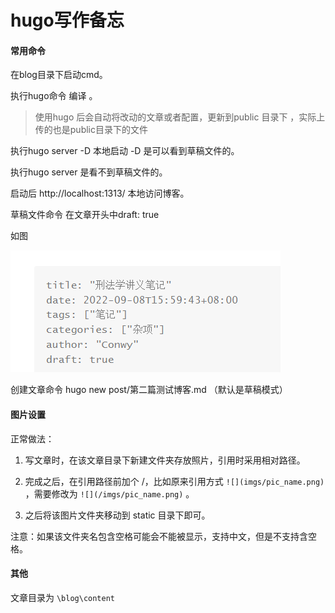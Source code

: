 # hugo写作备忘






#### 常用命令

在blog目录下启动cmd。

执行hugo命令 编译 。

>  使用hugo 后会自动将改动的文章或者配置，更新到public 目录下 ，实际上传的也是public目录下的文件



执行hugo server -D  本地启动  -D 是可以看到草稿文件的。

执行hugo server 是看不到草稿文件的。

启动后 http://localhost:1313/  本地访问博客。

草稿文件命令 在文章开头中draft: true

如图

![](hugo使用备忘.assets/image-20221208225938771.png)

创建文章命令  hugo new post/第二篇测试博客.md （默认是草稿模式）



#### 图片设置

正常做法： 

1. 写文章时，在该文章目录下新建文件夹存放照片，引用时采用相对路径。 

2. 完成之后，在引用路径前加个 /，比如原来引用方式 ``![](imgs/pic_name.png)`` ，需要修改为 ``![](/imgs/pic_name.png)`` 。

3.  之后将该图片文件夹移动到 static 目录下即可。 

   注意：如果该文件夹名包含空格可能会不能被显示，支持中文，但是不支持含空格。
   

#### 其他

文章目录为 ``\blog\content``

 








